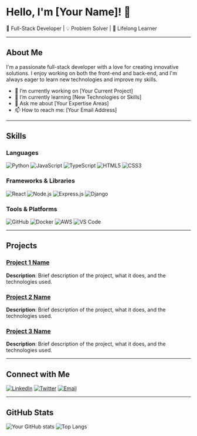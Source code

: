 # Hello, I'm [Your Name]! 👋

🚀 Full-Stack Developer | 💡 Problem Solver | 🌱 Lifelong Learner

---

## About Me

I'm a passionate full-stack developer with a love for creating innovative solutions. I enjoy working on both the front-end and back-end, and I'm always eager to learn new technologies and improve my skills.

- 🔭 I’m currently working on [Your Current Project]
- 🌱 I’m currently learning [New Technologies or Skills]
- 💬 Ask me about [Your Expertise Areas]
- 📫 How to reach me: [Your Email Address]

---

## Skills

### Languages
![Python](https://img.shields.io/badge/Python-3776AB?style=for-the-badge&logo=python&logoColor=white)
![JavaScript](https://img.shields.io/badge/JavaScript-F7DF1E?style=for-the-badge&logo=javascript&logoColor=black)
![TypeScript](https://img.shields.io/badge/TypeScript-007ACC?style=for-the-badge&logo=typescript&logoColor=white)
![HTML5](https://img.shields.io/badge/HTML5-E34F26?style=for-the-badge&logo=html5&logoColor=white)
![CSS3](https://img.shields.io/badge/CSS3-1572B6?style=for-the-badge&logo=css3&logoColor=white)

### Frameworks & Libraries
![React](https://img.shields.io/badge/React-61DAFB?style=for-the-badge&logo=react&logoColor=black)
![Node.js](https://img.shields.io/badge/Node.js-339933?style=for-the-badge&logo=nodedotjs&logoColor=white)
![Express.js](https://img.shields.io/badge/Express.js-000000?style=for-the-badge&logo=express&logoColor=white)
![Django](https://img.shields.io/badge/Django-092E20?style=for-the-badge&logo=django&logoColor=white)

### Tools & Platforms
![GitHub](https://img.shields.io/badge/GitHub-181717?style=for-the-badge&logo=github&logoColor=white)
![Docker](https://img.shields.io/badge/Docker-2496ED?style=for-the-badge&logo=docker&logoColor=white)
![AWS](https://img.shields.io/badge/AWS-232F3E?style=for-the-badge&logo=amazonaws&logoColor=white)
![VS Code](https://img.shields.io/badge/VS%20Code-0078d7?style=for-the-badge&logo=visual-studio-code&logoColor=white)

---

## Projects

### [Project 1 Name](https://github.com/yourusername/project1)
**Description**: Brief description of the project, what it does, and the technologies used.

### [Project 2 Name](https://github.com/yourusername/project2)
**Description**: Brief description of the project, what it does, and the technologies used.

### [Project 3 Name](https://github.com/yourusername/project3)
**Description**: Brief description of the project, what it does, and the technologies used.

---

## Connect with Me

[![LinkedIn](https://img.shields.io/badge/LinkedIn-0A66C2?style=for-the-badge&logo=linkedin&logoColor=white)](https://www.linkedin.com/in/yourusername)
[![Twitter](https://img.shields.io/badge/Twitter-1DA1F2?style=for-the-badge&logo=twitter&logoColor=white)](https://twitter.com/yourusername)
[![Email](https://img.shields.io/badge/Email-EA4335?style=for-the-badge&logo=gmail&logoColor=white)](mailto:youremail@example.com)

---

## GitHub Stats

![Your GitHub stats](https://github-readme-stats.vercel.app/api?username=yourusername&show_icons=true&theme=radical)
![Top Langs](https://github-readme-stats.vercel.app/api/top-langs/?username=yourusername&layout=compact&theme=radical)

